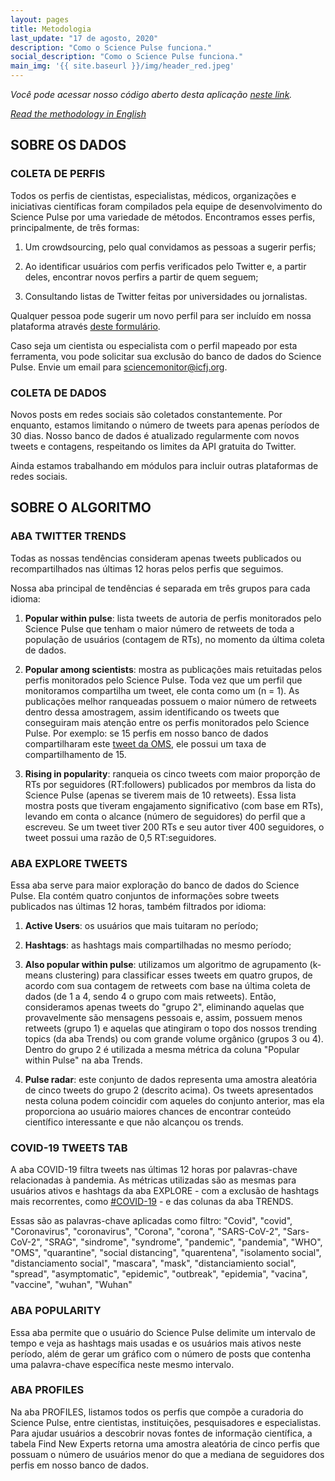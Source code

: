 ```yaml
---
layout: pages
title: Metodologia
last_update: "17 de agosto, 2020"
description: "Como o Science Pulse funciona."
social_description: "Como o Science Pulse funciona."
main_img: '{{ site.baseurl }}/img/header_red.jpeg'
---
```


_Você pode acessar nosso código aberto desta aplicação [neste link](https://github.com/voltdatalab/science-pulse-public)._

_[Read the methodology in English](methodology)_

## SOBRE OS DADOS

### COLETA DE PERFIS
Todos os perfis de cientistas, especialistas, médicos, organizações e iniciativas científicas foram compilados pela equipe de desenvolvimento do Science Pulse por uma variedade de métodos. Encontramos esses perfis, principalmente, de três formas:

1. Um crowdsourcing, pelo qual convidamos as pessoas a sugerir perfis;

2. Ao identificar usuários com perfis verificados pelo Twitter e, a partir deles, encontrar novos perfirs a partir de quem seguem;

3. Consultando listas de Twitter feitas por universidades ou jornalistas.

Qualquer pessoa pode sugerir um novo perfil para ser incluído em nossa plataforma através [deste formulário](https://forms.gle/KHufKHzJxJVdsD7s8).

Caso seja um cientista ou especialista com o perfil mapeado por esta ferramenta, vou pode solicitar sua exclusão do banco de dados do Science Pulse. Envie um email para [sciencemonitor@icfj.org](mailto:sciencemonitor@icfj.org).


### COLETA DE DADOS

Novos posts em redes sociais são coletados constantemente. Por enquanto, estamos limitando o número de tweets para apenas períodos de 30 dias. Nosso banco de dados é atualizado regularmente com novos tweets e contagens, respeitando os limites da API gratuita do Twitter.

Ainda estamos trabalhando em módulos para incluir outras plataformas de redes sociais.

## SOBRE O ALGORITMO

### ABA TWITTER TRENDS

Todas as nossas tendências consideram apenas tweets publicados ou recompartilhados nas últimas 12 horas pelos perfis que seguimos.

Nossa aba principal de tendências é separada em três grupos para cada idioma:

1. **Popular within pulse**: lista tweets de autoria de perfis monitorados pelo Science Pulse que tenham o maior número de retweets de toda a população de usuários (contagem de RTs), no momento da última coleta de dados.

2. **Popular among scientists**: mostra as publicações mais retuitadas pelos perfis monitorados pelo Science Pulse. Toda vez que um perfil que monitoramos compartilha um tweet, ele conta como um (n = 1). As publicações melhor ranqueadas possuem o maior número de retweets dentro dessa amostragem, assim identificando os tweets que conseguiram mais atenção entre os perfis monitorados pelo Science Pulse. Por exemplo: se 15 perfis em nosso banco de dados compartilharam este  [tweet da OMS](https://twitter.com/WHO/status/1275349898209173505), ele possui um taxa de compartilhamento de 15.

3. **Rising in popularity**: ranqueia os cinco tweets com maior proporção de RTs por seguidores (RT:followers) publicados por membros da lista do Science Pulse (apenas se tiverem mais de 10 retweets). Essa lista mostra posts que tiveram engajamento significativo (com base em RTs), levando em conta o alcance (número de seguidores) do perfil que a escreveu. Se um tweet tiver 200 RTs e seu autor tiver 400 seguidores, o tweet possui uma razão de 0,5 RT:seguidores.


### ABA EXPLORE TWEETS

Essa aba serve para maior exploração do banco de dados do Science Pulse. Ela contém quatro conjuntos de informações sobre tweets publicados nas últimas 12 horas, também filtrados por idioma:

1. **Active Users**: os usuários que mais tuitaram no período;

2. **Hashtags**: as hashtags mais compartilhadas no mesmo período;

3. **Also popular within pulse**: utilizamos um algoritmo de agrupamento (k-means clustering) para classificar esses tweets em quatro grupos, de acordo com sua contagem de retweets com base na última coleta de dados (de 1 a 4, sendo 4 o grupo com mais retweets). Então, consideramos apenas tweets do "grupo 2", eliminando aquelas que provavelmente são mensagens pessoais e, assim, possuem menos retweets (grupo 1) e aquelas que atingiram o topo dos nossos trending topics (da aba Trends) ou com grande volume orgânico (grupos 3 ou 4). Dentro do grupo 2 é utilizada a mesma métrica da coluna "Popular within Pulse" na aba Trends.  

4. **Pulse radar**: este conjunto de dados representa uma amostra aleatória de cinco tweets do grupo 2 (descrito acima). Os tweets apresentados nesta coluna podem coincidir com aqueles do conjunto anterior, mas ela proporciona ao usuário maiores chances de encontrar conteúdo científico interessante e que não alcançou os trends.

### COVID-19 TWEETS TAB

A aba COVID-19 filtra tweets nas últimas 12 horas por palavras-chave relacionadas à pandemia. As métricas utilizadas são as mesmas para usuários ativos e hashtags da aba EXPLORE - com a exclusão de hashtags mais recorrentes, como [#COVID-19](https://twitter.com/hashtag/covid19) - e das colunas da aba TRENDS.  

Essas são as palavras-chave aplicadas como filtro: "Covid", "covid", "Coronavirus", "coronavirus",
                    "Corona", "corona", "SARS-CoV-2", "Sars-CoV-2",
                    "SRAG", "sindrome", "syndrome", "pandemic",
                    "pandemia", "WHO", "OMS", "quarantine", "social distancing",
                    "quarentena", "isolamento social", "distanciamento social",
                    "mascara", "mask", "distanciamiento social", "spread", "asymptomatic",
                    "epidemic", "outbreak", "epidemia", "vacina", "vaccine", "wuhan", "Wuhan"

### ABA POPULARITY

Essa aba permite que o usuário do Science Pulse delimite um intervalo de tempo e veja as hashtags mais usadas e os usuários mais ativos neste período, além de gerar um gráfico com o número de posts que contenha uma palavra-chave específica neste mesmo intervalo.

### ABA PROFILES

Na aba PROFILES, listamos todos os perfis que compõe a curadoria do Science Pulse, entre cientistas, instituições, pesquisadores e especialistas. Para ajudar usuários a descobrir novas fontes de informação científica, a tabela Find New Experts retorna uma amostra aleatória de cinco perfis que possuam o número de usuários menor do que a mediana de seguidores dos perfis em nosso banco de dados.

